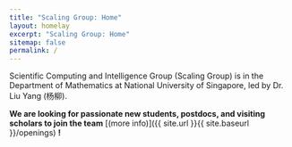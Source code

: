 ```yaml
---
title: "Scaling Group: Home"
layout: homelay
excerpt: "Scaling Group: Home"
sitemap: false
permalink: /
---
```


Scientific Computing and Intelligence Group (Scaling Group) is in the Department of Mathematics at National University of Singapore, led by Dr. Liu Yang (杨柳). 


**We are  looking for passionate new students, postdocs, and visiting scholars to join the team** [(more info)]({{ site.url }}{{ site.baseurl }}/openings) **!**

